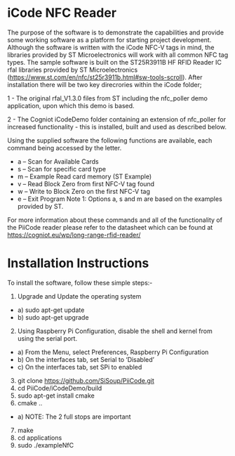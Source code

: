# iCode NFC Reader

The purpose of the software is to demonstrate the capabilities and provide some working software as a platform for starting project development. Although the software is written with the iCode NFC-V tags in mind, the libraries provided by ST Microelectronics will work with all common NFC tag types.
The sample software is built on the ST25R3911B HF RFID Reader IC  rfal libraries provided by ST Microelectronics (https://www.st.com/en/nfc/st25r3911b.html#sw-tools-scroll).
After installation there will be two key direcrories within the iCode folder;

1 - The original rfal_V1.3.0 files from ST including the nfc_poller demo application, upon which this demo is based.

2 - The Cogniot iCodeDemo folder containing an extension of nfc_poller for increased functionality - this is installed, built and used as described below.

Using the supplied software the following functions are available, each command being accessed by the letter.

* a – Scan for Available Cards
* s – Scan for specific card type
* m – Example Read card memory (ST Example) 
* v – Read Block Zero from first NFC-V tag found
* w – Write to Block Zero on the first NFC-V tag
* e – Exit Program
Note 1: Options a, s and m are based on the examples provided by ST.

For more information about these commands and all of the functionality of the PiiCode reader please refer to the datasheet which can be found at https://cogniot.eu/wp/long-range-rfid-reader/

# Installation Instructions
To install the software, follow these simple steps:-
1.	Upgrade and Update the operating system
* a)	sudo apt-get update
* b)	sudo apt-get upgrade
2.	Using Raspberry Pi Configuration, disable the shell and kernel from using the serial port.
* a)	From the Menu, select Preferences, Raspberry Pi Configuration
* b)	On the interfaces tab, set Serial to ‘Disabled’
* c)	On the interfaces tab, set SPi to enabled
3.	git clone https://github.com/SiSoup/PiiCode.git
4.	cd PiiCode/iCodeDemo/build
5.	sudo apt-get install cmake
6.	cmake ..
* a)	NOTE: The 2 full stops are important
7.	make
8.	cd applications
9.	sudo ./exampleNfC


